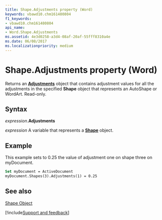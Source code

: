 ```yaml
---
title: Shape.Adjustments property (Word)
keywords: vbawd10.chm161480804
f1_keywords:
- vbawd10.chm161480804
api_name:
- Word.Shape.Adjustments
ms.assetid: 4e3d0258-a3d4-08af-20af-55fff8310a4e
ms.date: 06/08/2017
ms.localizationpriority: medium
---
```



# Shape.Adjustments property (Word)

Returns an **[Adjustments](Word.Adjustments.md)** object that contains adjustment values for all the adjustments in the specified **Shape** object that represents an AutoShape or WordArt. Read-only.


## Syntax

_expression_.**Adjustments**

_expression_ A variable that represents a **[Shape](Word.Shape.md)** object.


## Example

This example sets to 0.25 the value of adjustment one on shape three on myDocument.


```vb
Set myDocument = ActiveDocument 
myDocument.Shapes(3).Adjustments(1) = 0.25
```


## See also


[Shape Object](Word.Shape.md)

[!include[Support and feedback](~/includes/feedback-boilerplate.md)]